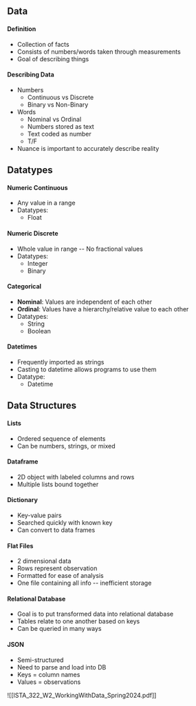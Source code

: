 ## Data
#### Definition
- Collection of facts
- Consists of numbers/words taken through measurements
- Goal of describing things
#### Describing Data
- Numbers
	- Continuous vs Discrete
	- Binary vs Non-Binary
- Words
	- Nominal vs Ordinal
	- Numbers stored as text
	- Text coded as number
	- T/F
- Nuance is important to accurately describe reality
## Datatypes
#### Numeric Continuous
- Any value in a range
- Datatypes:
	- Float
#### Numeric Discrete
- Whole value in range -- No fractional values
- Datatypes:
	- Integer
	- Binary
#### Categorical
- **Nominal**: Values are independent of each other
- **Ordinal**: Values have a hierarchy/relative value to each other
- Datatypes:
	- String
	- Boolean
#### Datetimes
- Frequently imported as strings
- Casting to datetime allows programs to use them
- Datatype:
	- Datetime
## Data Structures
#### Lists
- Ordered sequence of elements
- Can be numbers, strings, or mixed
#### Dataframe
- 2D object with labeled columns and rows
- Multiple lists bound together
#### Dictionary
- Key-value pairs
- Searched quickly with known key
- Can convert to data frames
#### Flat Files
- 2 dimensional data
- Rows represent observation
- Formatted for ease of analysis
- One file containing all info -- inefficient storage
#### Relational Database
- Goal is to put transformed data into relational database
- Tables relate to one another based on keys
- Can be queried in many ways
#### JSON
- Semi-structured
- Need to parse and load into DB
- Keys = column names
- Values = observations

![[ISTA_322_W2_WorkingWithData_Spring2024.pdf]]
